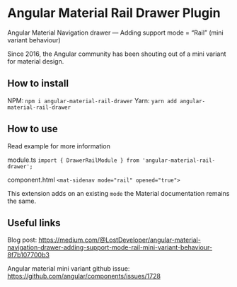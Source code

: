 # Angular Material Rail Drawer Plugin

Angular Material Navigation drawer — Adding support mode = “Rail” (mini variant behaviour)

Since 2016, the Angular community has been shouting out of a mini variant for material design.

## How to install

NPM:
`npm i angular-material-rail-drawer`
Yarn:
`yarn add angular-material-rail-drawer`

## How to use

Read example for more information

module.ts
`import { DrawerRailModule } from 'angular-material-rail-drawer';`

component.html
`<mat-sidenav mode="rail" opened="true">`

This extension adds on an existing `mode` the Material documentation remains the same.

## Useful links

Blog post:
https://medium.com/@LostDeveloper/angular-material-navigation-drawer-adding-support-mode-rail-mini-variant-behaviour-8f7b107700b3

Angular material mini variant github issue:
https://github.com/angular/components/issues/1728
